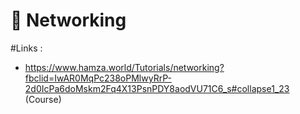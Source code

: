 # :satellite: Networking  <br />

#Links : <br />

-  https://www.hamza.world/Tutorials/networking?fbclid=IwAR0MqPc238oPMlwyRrP-2d0IcPa6doMskm2Fq4X13PsnPDY8aodVU71C6_s#collapse1_23  (Course)


